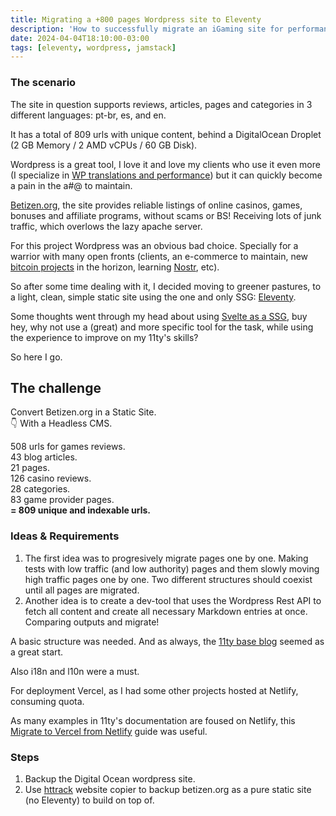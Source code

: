 ```yaml
---
title: Migrating a +800 pages Wordpress site to Eleventy
description: 'How to successfully migrate an iGaming site for performance'
date: 2024-04-04T18:10:00-03:00
tags: [eleventy, wordpress, jamstack]
---
```


### The scenario

The site in question supports reviews, articles, pages and categories in 3 different languages: pt-br, es, and en.

It has a total of 809 urls with unique content, behind a DigitalOcean Droplet (2 GB Memory / 2 AMD vCPUs / 60 GB Disk).

Wordpress is a great tool, I love it and love my clients who use it even more (I specialize in [WP translations and performance](/blog/understanding-wordpress-translation-system/)) but it can quickly become a pain in the a#@ to maintain.

[Betizen.org](https://www.betizen.org/), the site provides reliable listings of online casinos, games, bonuses and affiliate programs, without scams or BS! Receiving lots of junk traffic, which overlows the lazy apache server.

For this project Wordpress was an obvious bad choice. Specially for a warrior with many open fronts (clients, an e-commerce to maintain, new [bitcoin projects](/work) in the horizon, learning [Nostr](http://localhost:8080/blog/nostrification-101/), etc).

So after some time dealing with it, I decided moving to greener pastures, to a light, clean, simple static site using the one and only SSG: [Eleventy](https://www.11ty.dev/).

Some thoughts went through my head about using [Svelte as a SSG](/blog/svelte-and-vite-devops/), buy hey, why not use a (great) and more specific tool for the task, while using the experience to improve on my 11ty's skills?

So here I go.

## The challenge

Convert Betizen.org in a Static Site.<br>
👇 With a Headless CMS.

508 urls for games reviews.
<br>
43 blog articles.
<br>
21 pages.
<br>
126 casino reviews.
<br>
28 categories.
<br>
83 game provider pages.
<br>
**= 809 unique and indexable urls.**

### Ideas & Requirements

1. The first idea was to progresively migrate pages one by one. Making tests with low traffic (and low authority) pages and them slowly moving high traffic pages one by one. Two different structures should coexist until all pages are migrated.
2. Another idea is to create a dev-tool that uses the Wordpress Rest API to fetch all content and create all necessary Markdown entries at once. Comparing outputs and migrate!

A basic structure was needed. And as always, the [11ty base blog](https://github.com/11ty/eleventy-base-blog) seemed as a great start.

Also i18n and l10n were a must.

For deployment Vercel, as I had some other projects hosted at Netlify, consuming quota.

As many examples in 11ty's documentation are foused on Netlify, this [Migrate to Vercel from Netlify](https://vercel.com/guides/migrate-to-vercel-from-netlify) guide was useful.

### Steps

1. Backup the Digital Ocean wordpress site.
2. Use [httrack](https://www.httrack.com/) website copier to backup betizen.org as a pure static site (no Eleventy) to build on top of.
